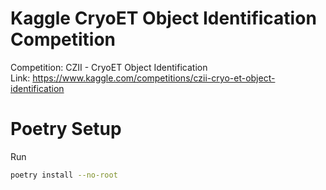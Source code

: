 # Kaggle CryoET Object Identification Competition
Competition: CZII - CryoET Object Identification <br>
Link: https://www.kaggle.com/competitions/czii-cryo-et-object-identification

# Poetry Setup
Run
```bash
poetry install --no-root
```